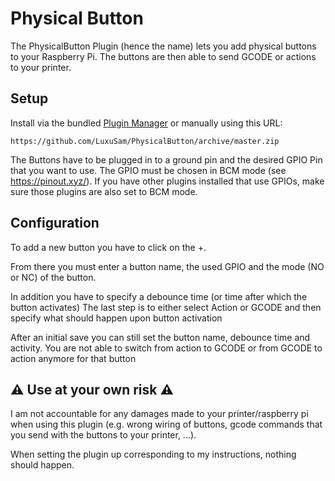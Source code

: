 # Physical Button

The PhysicalButton Plugin (hence the name) lets you add physical buttons to your Raspberry Pi.
The buttons are then able to send GCODE or actions to your printer.

## Setup

Install via the bundled [Plugin Manager](https://docs.octoprint.org/en/master/bundledplugins/pluginmanager.html)
or manually using this URL:

    https://github.com/LuxuSam/PhysicalButton/archive/master.zip

The Buttons have to be plugged in to a ground pin and the desired GPIO Pin that you want to use.
The GPIO must be chosen in BCM mode (see https://pinout.xyz/).
If you have other plugins installed that use GPIOs, make sure those plugins are also set to BCM mode.


## Configuration
 To add a new button you have to click on the +.

 From there you must enter a button name, the used GPIO and the mode (NO or NC) of the button.

 In addition you have to specify a debounce time (or time after which the button activates)
 The last step is to either select Action or GCODE and then specify what should happen upon button activation

 After an initial save you can still set the button name, debounce time and activity.
 You are not able to switch from action to GCODE or from GCODE to action anymore for that button

## ⚠️ Use at your own risk ⚠️
  I am not accountable for any damages made to your printer/raspberry pi when using this plugin (e.g. wrong wiring
  of buttons, gcode commands that you send with the buttons to your printer, ...).

  When setting the plugin up corresponding to my instructions, nothing should happen.
